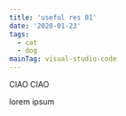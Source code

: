 ```yaml
---
title: 'useful res 01'
date: '2020-01-23'
tags:
  - cat
  - dog
mainTag: visual-studio-code
---
```


CIAO CIAO

lorem ipsum
